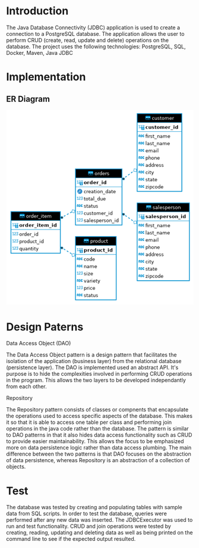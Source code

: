 # Introduction
The Java Database Connectivity (JDBC) application is used to create a connection to a PostgreSQL database. The application allows the user to perform CRUD (create, read, update and delete) operations on the database. The project uses the following technologies: PostgreSQL, SQL, Docker, Maven, Java JDBC

# Implementation
## ER Diagram
![erdiagram](assets/er_diagram.png?raw=true)

# Design Paterns 

Data Access Object (DAO) 

The Data Access Object pattern is a design pattern that facilitates the isolation of the application (business layer) from the relational database (persistence layer). The DAO is implemented used an abstract API. It's purpose is to hide the complexities involved in performing CRUD operations in the program. This allows the two layers to be developed independantly from each other.

Repository

The Repository pattern consists of classes or compnents that encapsulate the operations used to access specific aspects of the database. This makes it so that it is able to access one table per class and performing join operations in the java code rather than the database. The pattern is similar to DAO patterns in that it also hides data access functionality such as CRUD to provide easier maintainability. This allows the focus to be emphasized more on data persistence logic rather than data access plumbing. The main difference between the two patterns is that DAO focuses on the abstraction of data persistence, whereas Repository is an abstraction of a collection of objects. 

# Test
The database was tested by creating and populating tables with sample data from SQL scripts. In order to test the database, queries were performed after any new data was inserted. The JDBCExecutor was used to run and test functionality. CRUD and join operations were tested by creating, reading, updating and deleting data as well as being printed on the command line to see if the expected output resulted.
